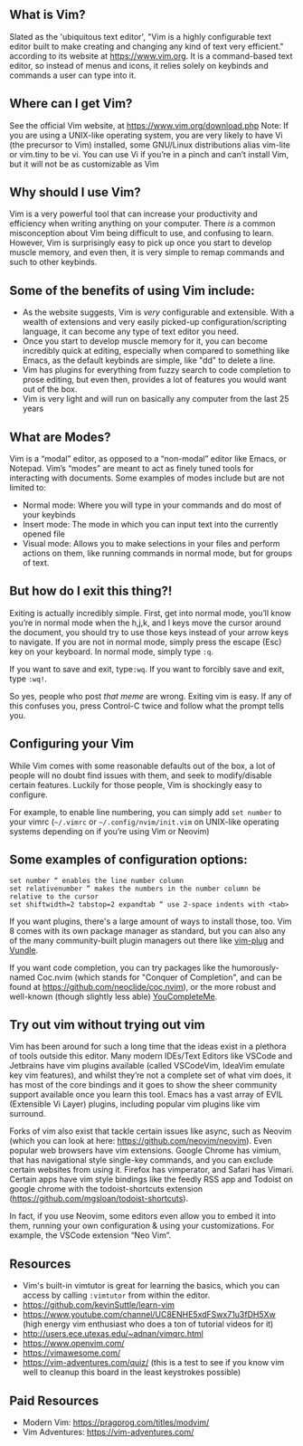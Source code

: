 ## What is Vim?
Slated as the 'ubiquitous text editor', "Vim is a highly configurable text editor built to make creating and changing any kind of text very efficient." according to its website at <https://www.vim.org>. It is a command-based text editor, so instead of menus and icons, it relies solely on keybinds and commands a user can type into it.

## Where can I get Vim?
See the official Vim website, at <https://www.vim.org/download.php>
Note: If you are using a UNIX-like operating system, you are very likely to have Vi (the precursor to Vim) installed, some GNU/Linux distributions alias vim-lite or vim.tiny to be vi. You can use Vi if you’re in a pinch and can’t install Vim, but it will not be as customizable as Vim

## Why should I use Vim?
Vim is a very powerful tool that can increase your productivity and efficiency when writing anything on your computer. There *is* a common misconception about Vim being difficult to use, and confusing to learn. However, Vim is surprisingly easy to pick up once you start to develop muscle memory, and even then, it is very simple to remap commands and such to other keybinds.

## Some of the benefits of using Vim include:
- As the website suggests, Vim is *very* configurable and extensible. With a wealth of extensions and very easily picked-up configuration/scripting language, it can become any type of text editor you need.
- Once you start to develop muscle memory for it, you can become incredibly quick at editing, especially when compared to something like Emacs, as the default keybinds are simple, like "dd" to delete a line.
- Vim has plugins for everything from fuzzy search to code completion to prose editing, but even then, provides a lot of features you would want out of the box.
- Vim is very light and will run on basically any computer from the last 25 years

## What are Modes?
Vim is a “modal” editor, as opposed to a “non-modal” editor like Emacs, or Notepad. Vim’s “modes” are meant to act as finely tuned tools for interacting with documents. Some examples of modes include but are not limited to:
- Normal mode: Where you will type in your commands and do most of your keybinds
- Insert mode: The mode in which you can input text into the currently opened file
- Visual mode: Allows you to make selections in your files and perform actions on them, like running commands in normal mode, but for groups of text.

## But how do I exit this thing?!
Exiting is actually incredibly simple. First, get into normal mode, you’ll know you’re in normal mode when the h,j,k, and l keys move the cursor around the document, you should try to use those keys instead of your arrow keys to navigate. If you are not in normal mode, simply press the escape (Esc) key on your keyboard.  In normal mode, simply type `:q`.

If you want to save and exit, type`:wq`.
If you want to forcibly save and exit, type `:wq!`.

So yes, people who post *that meme* are wrong. Exiting vim is easy.
If any of this confuses you, press Control-C twice and follow what the prompt tells you. 

## Configuring your Vim
While Vim comes with some reasonable defaults out of the box, a lot of people will no doubt find issues with them, and seek to modify/disable certain features. Luckily for those people, Vim is shockingly easy to configure.

For example, to enable line numbering, you can simply add `set number` to your vimrc
(`~/.vimrc` or `~/.config/nvim/init.vim` on UNIX-like operating systems depending on if you’re using Vim or Neovim)

## Some examples of configuration options:
```viml
set number “ enables the line number column
set relativenumber “ makes the numbers in the number column be relative to the cursor
set shiftwidth=2 tabstop=2 expandtab “ use 2-space indents with <tab>
```
If you want plugins, there's a large amount of ways to install those, too. Vim 8 comes with its own package manager as standard, but you can also any of the many community-built plugin managers out there like [vim-plug](https://github.com/junegunn/vim-plug) and [Vundle](https://github.com/VundleVim/Vundle.vim).

If you want code completion, you can try packages like the humorously-named Coc.nvim (which stands for "Conquer of Completion", and can be found at https://github.com/neoclide/coc.nvim), or the more robust and well-known (though slightly less able) [YouCompleteMe](https://github.com/ycm-core/YouCompleteMe).

## Try out vim without trying out vim
Vim has been around for such a long time that the ideas exist in a plethora of tools outside this editor. Many modern IDEs/Text Editors like VSCode and Jetbrains have vim plugins available (called VSCodeVim, IdeaVim emulate key vim features), and whilst they’re not a complete set of what vim does, it has most of the core bindings and it goes to show the sheer community support available once you learn this tool. Emacs has a vast array of EVIL (Extensible Vi Layer) plugins, including popular vim plugins like vim surround.

Forks of vim also exist that tackle certain issues like async, such as Neovim (which you can look at here: https://github.com/neovim/neovim). Even popular web browsers have vim extensions. Google Chrome has vimium, that has navigational style single-key commands, and you can exclude certain websites from using it. Firefox has vimperator, and Safari has Vimari. Certain apps have vim style bindings like the feedly RSS app and Todoist on google chrome with the todoist-shortcuts extension (https://github.com/mgsloan/todoist-shortcuts).

In fact, if you use Neovim, some editors even allow you to embed it into them, running your own configuration & using your customizations. For example, the VSCode extension “Neo Vim”.

## Resources
- Vim's built-in vimtutor is great for learning the basics, which you can access by calling `:vimtutor` from within the editor.
- https://github.com/kevinSuttle/learn-vim
- https://www.youtube.com/channel/UC8ENHE5xdFSwx71u3fDH5Xw (high energy vim enthusiast who does a ton of tutorial videos for it)
- http://users.ece.utexas.edu/~adnan/vimqrc.html
- https://www.openvim.com/
- https://vimawesome.com/
- https://vim-adventures.com/quiz/ (this is a test to see if you know vim well to cleanup this board in the least keystrokes possible)

## Paid Resources
- Modern Vim: https://pragprog.com/titles/modvim/
- Vim Adventures: https://vim-adventures.com/